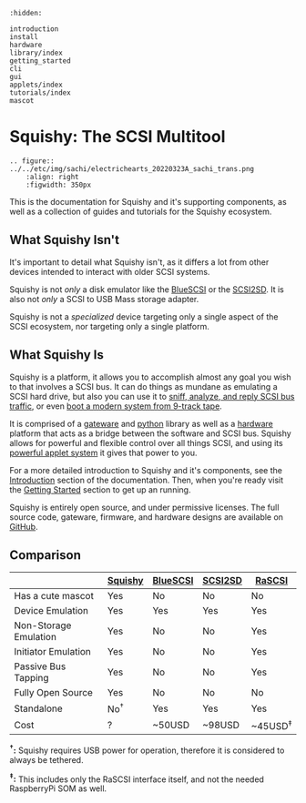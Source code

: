```{toctree}
:hidden:

introduction
install
hardware
library/index
getting_started
cli
gui
applets/index
tutorials/index
mascot
```
# Squishy: The SCSI Multitool

```{eval-rst}
.. figure:: ../../etc/img/sachi/electrichearts_20220323A_sachi_trans.png
	:align: right
	:figwidth: 350px
```

This is the documentation for Squishy and it's supporting components, as well as a collection of guides and tutorials for the Squishy ecosystem.


## What Squishy Isn't

It's important to detail what Squishy isn't, as it differs a lot from other devices intended to interact with older SCSI systems.

Squishy is not *only* a disk emulator like the [BlueSCSI](https://scsi.blue/) or the [SCSI2SD](https://www.codesrc.com/mediawiki/index.php?title=SCSI2SD). It is also not *only* a SCSI to USB Mass storage adapter.

Squishy is not a *specialized* device targeting only a single aspect of the SCSI ecosystem, nor targeting only a single platform.

## What Squishy Is

Squishy is a platform, it allows you to accomplish almost any goal you wish to that involves a SCSI bus. It can do things as mundane as emulating a SCSI hard drive, but also you can use it to [sniff, analyze, and reply SCSI bus traffic](./applets/analyzer.md), or even [boot a modern system from 9-track tape](./applets/taperipper.md). 

It is comprised of a [gateware](./library/gateware/index.md) and [python](./library/python/index.md) library as well as a [hardware](./hardware.md) platform that acts as a bridge between the software and SCSI bus. Squishy allows for powerful and flexible control over all things SCSI, and using its [powerful applet system](./applets/index.md) it gives that power to you.


For a more detailed introduction to Squishy and it's components, see the [Introduction](./introduction.md) section of the documentation. Then, when you're ready visit the [Getting Started](./getting_started.md) section to get up an running.

Squishy is entirely open source, and under permissive licenses. The full source code, gateware, firmware, and hardware designs are available on [GitHub](https://github.com/lethalbit/squishy).

## Comparison

|                       | [Squishy](https://scsi.moe) | [BlueSCSI](https://scsi.blue/) | [SCSI2SD](https://www.codesrc.com/mediawiki/index.php/SCSI2SD) | [RaSCSI](https://github.com/akuker/RASCSI) |
|-----------------------|---------|----------|---------|--------|
| Has a cute mascot     | Yes     | No       | No      | No     |
| Device Emulation      | Yes     | Yes      | Yes     | Yes    |
| Non-Storage Emulation | Yes     | No       | No      | Yes    |
| Initiator Emulation   | Yes     | No       | No      | Yes    |
| Passive Bus Tapping   | Yes     | No       | No      | Yes    |
| Fully Open Source     | Yes     | No       | No      | No     |
| Standalone            | No<sup>†</sup> | Yes | Yes | Yes |
| Cost                  | ?       | ~50USD   | ~98USD  | ~45USD<sup>‡</sup> |

**<sup>†</sup>:** Squishy requires USB power for operation, therefore it is considered to always be tethered.

**<sup>‡</sup>:** This includes only the RaSCSI interface itself, and not the needed RaspberryPi SOM as well.
